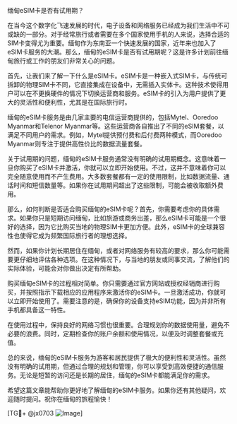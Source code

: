缅甸eSIM卡是否有试用期？

在当今这个数字化飞速发展的时代，电子设备和网络服务已经成为我们生活中不可或缺的一部分。对于经常旅行或者需要在多个国家使用手机的人来说，选择合适的SIM卡变得尤为重要。缅甸作为东南亚一个快速发展的国家，近年来也加入了eSIM卡服务的大潮。那么，缅甸的eSIM卡是否有试用期呢？这是许多计划前往缅甸旅行或工作的朋友们非常关心的问题。

首先，让我们来了解一下什么是eSIM卡。eSIM卡是一种嵌入式SIM卡，与传统可拆卸的物理SIM卡不同，它直接集成在设备中，无需插入实体卡。这种技术使得用户可以在不更换硬件的情况下切换运营商和服务。eSIM卡的引入为用户提供了更大的灵活性和便利性，尤其是在国际旅行时。

缅甸的eSIM卡服务是由几家主要的电信运营商提供的，包括Mytel、Ooredoo Myanmar和Telenor Myanmar等。这些运营商各自推出了不同的eSIM套餐，以满足不同用户的需求。例如，Mytel提供预付费和后付费两种模式，而Ooredoo Myanmar则专注于提供高性价比的数据流量套餐。

关于试用期的问题，缅甸的eSIM卡服务通常没有明确的试用期概念。这意味着一旦你购买了eSIM卡并激活，你就可以立即开始使用。不过，这并不意味着你可以完全随意使用而不产生费用。大多数套餐都有一定的使用限制，比如数据流量、通话时间和短信数量等。如果你在试用期间超出了这些限制，可能会被收取额外费用。

那么，如何判断是否适合购买缅甸的eSIM卡呢？首先，你需要考虑你的具体需求。如果你只是短期访问缅甸，比如旅游或商务出差，那么eSIM卡可能是一个很好的选择，因为它比购买当地的物理SIM卡更加方便。此外，eSIM卡的全球兼容性也使得它成为频繁国际旅行者的理想选择。

然而，如果你计划长期居住在缅甸，或者对网络服务有较高的要求，那么你可能需要更仔细地评估各种选项。在这种情况下，与当地的朋友或同事交流，了解他们的实际体验，可能会对你做出决定有所帮助。

购买缅甸eSIM卡的过程相对简单。你只需要通过官方网站或授权经销商进行购买，并按照指示下载相应的应用程序来激活你的eSIM卡。一旦激活成功，你就可以立即开始使用了。需要注意的是，确保你的设备支持eSIM功能，因为并非所有手机都具备这一特性。

在使用过程中，保持良好的网络习惯也很重要。合理规划你的数据使用量，避免不必要的浪费。同时，定期检查你的账户余额和使用情况，以便及时调整套餐或充值。

总的来说，缅甸的eSIM卡服务为游客和居民提供了极大的便利性和灵活性。虽然没有明确的试用期，但通过合理的规划和管理，你可以享受到高效便捷的通信服务。无论是短暂的访问还是长期的居住，缅甸的eSIM卡都能满足你的需求。

希望这篇文章能帮助你更好地了解缅甸的eSIM卡服务。如果你还有其他疑问，欢迎随时提问。祝你在缅甸的旅程愉快！

[TG💪+ @jx0703 ![Image](https://github.com/user-attachments/assets/dbca1d08-cadb-493c-b0ec-ad6f7a83f270)]